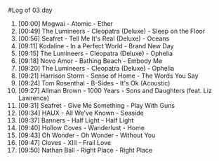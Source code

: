 #Log of 03 day

1. [00:00] Mogwai - Atomic - Ether
1. [00:49] The Lumineers - Cleopatra (Deluxe) - Sleep on the Floor
1. [00:56] Seafret - Tell Me It's Real (Deluxe) - Oceans
1. [09:11] Kodaline - In a Perfect World - Brand New Day
1. [09:15] The Lumineers - Cleopatra (Deluxe) - Ophelia
1. [09:18] Novo Amor - Bathing Beach - Embody Me
1. [09:20] The Lumineers - Cleopatra (Deluxe) - Ophelia
1. [09:21] Harrison Storm - Sense of Home - The Words You Say
1. [09:24] Tom Rosenthal - B-Sides - It's Ok (Acoustic)
1. [09:27] Allman Brown - 1000 Years - Sons and Daughters (feat. Liz Lawrence)
1. [09:31] Seafret - Give Me Something - Play With Guns
1. [09:34] HAUX - All We've Known - Seaside
1. [09:37] Banners - Half Light - Half Light
1. [09:40] Hollow Coves - Wanderlust - Home
1. [09:43] Oh Wonder - Oh Wonder - Without You
1. [09:47] Cloves - XIII - Frail Love
1. [09:50] Nathan Ball - Right Place - Right Place
